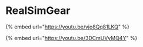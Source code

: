 # RealSimGear



{% embed url="https://youtu.be/vjo8Qq81LKQ" %}

{% embed url="https://youtu.be/3DCmUVyMQ4Y" %}



